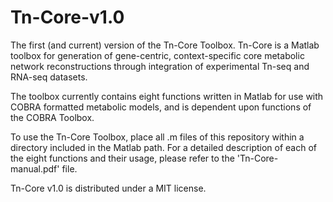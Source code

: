 # Tn-Core-v1.0

The first (and current) version of the Tn-Core Toolbox. Tn-Core is a Matlab toolbox for generation of gene-centric, context-specific core metabolic network reconstructions through integration of experimental Tn-seq and RNA-seq datasets.

The toolbox currently contains eight functions written in Matlab for use with COBRA formatted metabolic models, and is dependent upon functions of the COBRA Toolbox.

To use the Tn-Core Toolbox, place all .m files of this repository within a directory included in the Matlab path. For a detailed description of each of the eight functions and their usage, please refer to the 'Tn-Core-manual.pdf' file.

Tn-Core v1.0 is distributed under a MIT license.
